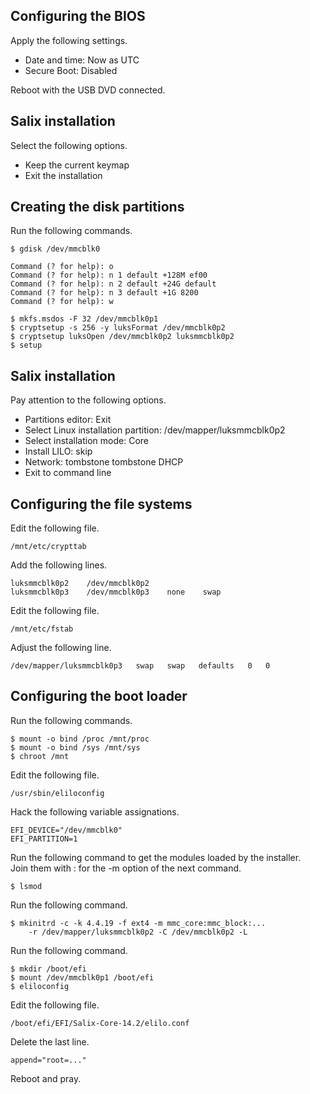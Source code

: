 Configuring the BIOS
--------------------
Apply the following settings.

- Date and time: Now as UTC
- Secure Boot: Disabled

Reboot with the USB DVD connected.

Salix installation
------------------
Select the following options.

- Keep the current keymap
- Exit the installation

Creating the disk partitions
----------------------------
Run the following commands.

    $ gdisk /dev/mmcblk0

    Command (? for help): o
    Command (? for help): n 1 default +128M ef00
    Command (? for help): n 2 default +24G default
    Command (? for help): n 3 default +1G 8200
    Command (? for help): w

    $ mkfs.msdos -F 32 /dev/mmcblk0p1
    $ cryptsetup -s 256 -y luksFormat /dev/mmcblk0p2
    $ cryptsetup luksOpen /dev/mmcblk0p2 luksmmcblk0p2
    $ setup

Salix installation
------------------
Pay attention to the following options.

- Partitions editor: Exit
- Select Linux installation partition: /dev/mapper/luksmmcblk0p2
- Select installation mode: Core
- Install LILO: skip
- Network: tombstone tombstone DHCP
- Exit to command line

Configuring the file systems
----------------------------
Edit the following file.

    /mnt/etc/crypttab

Add the following lines.

    luksmmcblk0p2    /dev/mmcblk0p2
    luksmmcblk0p3    /dev/mmcblk0p3    none    swap

Edit the following file.

    /mnt/etc/fstab

Adjust the following line.

    /dev/mapper/luksmmcblk0p3   swap   swap   defaults   0   0

Configuring the boot loader
---------------------------
Run the following commands.

    $ mount -o bind /proc /mnt/proc
    $ mount -o bind /sys /mnt/sys
    $ chroot /mnt

Edit the following file.

    /usr/sbin/eliloconfig

Hack the following variable assignations.

    EFI_DEVICE="/dev/mmcblk0"
    EFI_PARTITION=1

Run the following command to get the modules loaded by the installer.  
Join them with : for the -m option of the next command.

    $ lsmod

Run the following command.

    $ mkinitrd -c -k 4.4.19 -f ext4 -m mmc_core:mmc_block:...
        -r /dev/mapper/luksmmcblk0p2 -C /dev/mmcblk0p2 -L

Run the following command.

    $ mkdir /boot/efi
    $ mount /dev/mmcblk0p1 /boot/efi
    $ eliloconfig

Edit the following file.

    /boot/efi/EFI/Salix-Core-14.2/elilo.conf

Delete the last line.

    append="root=..."

Reboot and pray.
